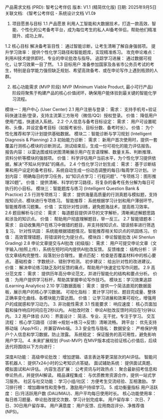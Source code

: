 产品需求文档 (PRD): 智考公考伴侣
版本: V1.1 (精简优化版)
日期: 2025年9月5日
关联文档: 《智考公考伴侣 - 系统设计文档 V1.0》

1. 项目愿景与目标
1.1 产品愿景
利用人工智能和大数据技术，打造一款高效、智能、个性化的公考备考平台，成为每位考生的私人AI备考伴侣，帮助他们精准提升、成功上岸。

1.2 核心目标
解决备考盲目性： 通过智能诊断，让考生清晰了解自身强弱项。
提升学习效率： 提供个性化学习路径和智能题库，实现精准练习。
攻克申论难点： 利用AI技术提供即时、专业的申论批改与指导。
追踪学习进展： 通过数据可视化，让学习效果一目了然。
1.3 目标用户
准备参加国家及各省市公务员考试的考生，特别是自学能力强但缺乏规划、希望高效备考、或在申论写作上遇到瓶颈的人群。

2. 核心功能需求 (MVP 阶段)
MVP (Minimum Viable Product, 最小可行产品) 阶段将聚焦于构建产品的核心价值闭环，确保用户能体验到最关键的智能化学习流程。

模块一：用户中心 (User Center)
2.1 用户注册与登录：
需求： 支持手机号+验证码快速注册/登录，支持主流第三方账号（微信/QQ）授权登录。
价值： 降低用户使用门槛，快速进入系统。
2.2 个人信息与备考目标设定：
需求： 用户可设置昵称、头像，并设定备考目标（如报考省份、目标分数、备考时长）。
价值： 为个性化推荐和学习计划提供基础数据。
模块二：智能诊断与学习规划 (Intelligent Diagnosis & Planning)
2.3 初始能力诊断：
需求： 新用户首次使用时，提供一套覆盖行测核心模块的诊断测试。测试结束后，生成一份可视化的能力评估报告。
报告内容： 以雷达图或柱状图清晰展示用户在言语理解、数量关系、判断推理、资料分析等模块的强弱项。
价值： 科学评估用户当前水平，为个性化学习提供依据，解决“不知从何学起”的痛点。
2.4 个性化学习计划生成：
需求： 基于诊断结果和用户设定的备考目标，系统自动生成一份动态调整的每日/每周学习计划。
计划内容： 明确每日的学习任务，如“知识点学习：行程问题”、“专项练习：图形推理20题”。
价值： 提供清晰、科学的学习路径，将复杂的备考任务分解为每日可执行的小目标。
模块三：智能题库与练习 (Intelligent Question Bank & Practice)
2.5 行测专项练习：
需求： 提供海量高质量的行测真题与模拟题，支持按知识点、模块进行专项练习。
智能推荐： 系统根据学习计划和用户薄弱环节，智能推荐练习题集。
价值： 实现针对性训练，避免题海战术，提高练习效率。
2.6 题目解析与讨论：
需求： 每道题目提供详尽的文字解析，清晰阐述解题思路和涉及的知识点。
价值： 帮助用户彻底理解题目，举一反三。
2.7 智能错题本：
需求： 自动收集用户在练习中做错的题目，并支持按知识点、错误频率进行筛选复习。
针对性巩固： 系统能根据错题情况，智能推荐相关知识点的巩固练习。
价值： 高效管理错题，将错误转化为提分点。
模块四：申论智能批改 (AI Shenlun Grading)
2.8 申论文章提交与AI批改 (初级版)：
需求： 用户可提交申论文章（文字输入/拍照上传），系统在短时间内提供AI批改反馈。
反馈维度：
结构分析： 评估文章结构完整性、段落划分合理性。
要点匹配： 检查是否覆盖材料中的核心要点。
基础检查： 字数统计、错别字检测。
初步建议： 给出针对性的改进建议。
价值： 解决申论练习缺乏及时反馈的痛点，帮助用户快速定位写作问题。
2.9 高分范文库：
需求： 提供历年高分申论范文，并进行智能化的结构和要点分析。
价值： 为用户提供学习标杆，帮助其掌握申论写作技巧。
模块五：学习效果追踪 (Learning Analytics)
2.10 学习数据面板：
需求： 提供一个简洁直观的数据面板，展示用户的核心学习数据。
可视化指标： 累计学习时长、题目完成量、整体正确率变化曲线、各模块能力雷达图。
价值： 让学习进展和效果可视化，增强用户的成就感和学习动力。
3. 非功能性需求
3.1 性能要求：
响应速度： 核心页面加载和操作响应时间应在2秒以内。
AI批改时效： 申论AI批改反馈时间应在1分钟以内。
3.2 用户体验 (UX)：
界面设计： 简洁、专业、无干扰，专注于学习。
交互流程： 核心学习路径（诊断->规划->练习->反馈）清晰流畅。
跨平台： 优先支持移动端（App/H5），并兼容Web端。
3.3 安全性与隐私：
数据安全： 严格保护用户个人信息和学习数据，防止泄露。
系统稳定： 保证服务的高可用性，避免影响用户学习。
4. 未来扩展规划 (Post-MVP)
在MVP版本成功验证核心价值后，后续迭代将围绕以下方向进行：

深度AI功能：
高级申论批改： 增加逻辑、语言表达等更深层次的AI评估。
智能问答机器人： 提供7x24小时的公考知识点答疑。
面试辅助系统： 提供面试真题、模拟面试和AI评估。
内容生态扩展：
公考资讯与时政热点： 聚合最新招考信息和申论热点，并提供AI解读。
精品课程集成： 与优质教育资源合作，提供一站式学习服务。
社区与社交功能：
学习小组/社区： 方便考生交流经验、互相激励。
学习排行榜： 增加趣味性和竞争性，激励用户持续学习。
5. 成功衡量指标
用户活跃度： 日/月活跃用户数 (DAU/MAU)、用户平均每日使用时长。
核心功能使用率： 每日练习题量、申论批改提交次数、学习计划完成率。
用户留存率： 次日、7日、30日用户留存率。
用户满意度： 用户反馈、应用商店评分、净推荐值 (NPS)。